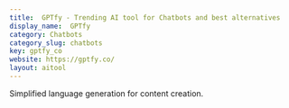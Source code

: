 ```yaml
---
title:  GPTfy - Trending AI tool for Chatbots and best alternatives
display_name:  GPTfy
category: Chatbots
category_slug: chatbots
key: gptfy_co
website: https://gptfy.co/
layout: aitool
---
```


Simplified language generation for content creation.
